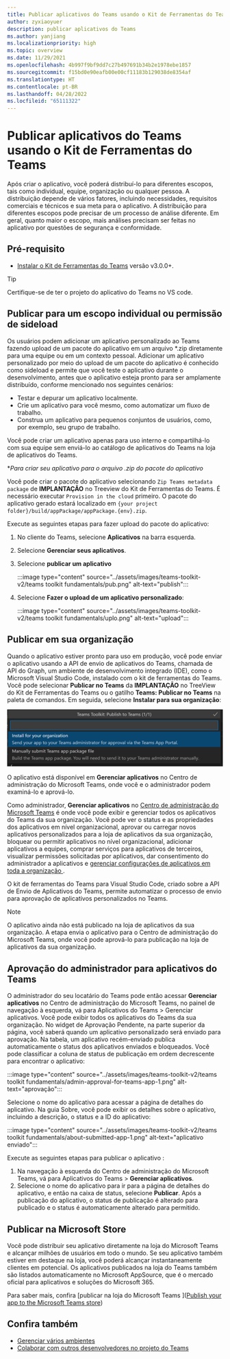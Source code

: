 ```yaml
---
title: Publicar aplicativos do Teams usando o Kit de Ferramentas do Teams
author: zyxiaoyuer
description: publicar aplicativos do Teams
ms.author: yanjiang
ms.localizationpriority: high
ms.topic: overview
ms.date: 11/29/2021
ms.openlocfilehash: 4b997f9bf9dd7c27b497691b34b2e1978ebe1857
ms.sourcegitcommit: f15bd0e90eafb00e00cf11183b129038de8354af
ms.translationtype: HT
ms.contentlocale: pt-BR
ms.lasthandoff: 04/28/2022
ms.locfileid: "65111322"
---
```

# <a name="publish-teams-apps-using-teams-toolkit"></a>Publicar aplicativos do Teams usando o Kit de Ferramentas do Teams

Após criar o aplicativo, você poderá distribuí-lo para diferentes escopos, tais como individual, equipe, organização ou qualquer pessoa. A distribuição depende de vários fatores, incluindo necessidades, requisitos comerciais e técnicos e sua meta para o aplicativo. A distribuição para diferentes escopos pode precisar de um processo de análise diferente. Em geral, quanto maior o escopo, mais análises precisam ser feitas no aplicativo por questões de segurança e conformidade.

## <a name="prerequisite"></a>Pré-requisito

* [Instalar o Kit de Ferramentas do Teams](https://marketplace.visualstudio.com/items?itemName=TeamsDevApp.ms-teams-vscode-extension) versão v3.0.0+.

> [!TIP]
> Certifique-se de ter o projeto do aplicativo do Teams no VS code.

## <a name="publish-to-individual-scope-or-sideload-permission"></a>Publicar para um escopo individual ou permissão de sideload

Os usuários podem adicionar um aplicativo personalizado ao Teams fazendo upload de um pacote do aplicativo em um arquivo *.zip diretamente para uma equipe ou em um contexto pessoal. Adicionar um aplicativo personalizado por meio do upload de um pacote do aplicativo é conhecido como sideload e permite que você teste o aplicativo durante o desenvolvimento, antes que o aplicativo esteja pronto para ser amplamente distribuído, conforme mencionado nos seguintes cenários:

* Testar e depurar um aplicativo localmente.
* Crie um aplicativo para você mesmo, como automatizar um fluxo de trabalho.
* Construa um aplicativo para pequenos conjuntos de usuários, como, por exemplo, seu grupo de trabalho.

Você pode criar um aplicativo apenas para uso interno e compartilhá-lo com sua equipe sem enviá-lo ao catálogo de aplicativos do Teams na loja de aplicativos do Teams.

**Para criar seu aplicativo para o arquivo *.zip do pacote do aplicativo**

Você pode criar o pacote do aplicativo selecionando `Zip Teams metadata package` de **IMPLANTAÇÃO** no Treeview do Kit de Ferramentas do Teams. É necessário executar `Provision in the cloud` primeiro. O pacote do aplicativo gerado estará localizado em `{your project folder}/build/appPackage/appPackage.{env}.zip`.

Execute as seguintes etapas para fazer upload do pacote do aplicativo:

1. No cliente do Teams, selecione **Aplicativos** na barra esquerda.
2. Selecione **Gerenciar seus aplicativos**.
3. Selecione **publicar um aplicativo**

   :::image type="content" source="../assets/images/teams-toolkit-v2/teams toolkit fundamentals/pub.png" alt-text="publish":::

4. Selecione **Fazer o upload de um aplicativo personalizado**:

   :::image type="content" source="../assets/images/teams-toolkit-v2/teams toolkit fundamentals/uplo.png" alt-text="upload":::

## <a name="publish-to-your-organization"></a>Publicar em sua organização

Quando o aplicativo estiver pronto para uso em produção, você pode enviar o aplicativo usando a API de envio de aplicativos do Teams, chamada de API do Graph, um ambiente de desenvolvimento integrado (IDE), como o Microsoft Visual Studio Code, instalado com o kit de ferramentas do Teams. Você pode selecionar **Publicar no Teams** da **IMPLANTAÇÃO** no TreeView do Kit de Ferramentas do Teams ou o gatilho **Teams: Publicar no Teams** na paleta de comandos. Em seguida, selecione **Instalar para sua organização**:

![Instalar para sua organização](./images/installforyourorganization.png)

O aplicativo está disponível em **Gerenciar aplicativos** no Centro de administração do Microsoft Teams, onde você e o administrador podem examiná-lo e aprová-lo.

Como administrador, **Gerenciar aplicativos** no [Centro de administração do Microsoft Teams](https://admin.teams.microsoft.com/policies/manage-apps) é onde você pode exibir e gerenciar todos os aplicativos do Teams da sua organização. Você pode ver o status e as propriedades dos aplicativos em nível organizacional, aprovar ou carregar novos aplicativos personalizados para a loja de aplicativos da sua organização, bloquear ou permitir aplicativos no nível organizacional, adicionar aplicativos a equipes, comprar serviços para aplicativos de terceiros, visualizar permissões solicitadas por aplicativos, dar consentimento do administrador a aplicativos e [gerenciar configurações de aplicativos em toda a organização ](https://admin.teams.microsoft.com/policies/manage-apps).

O kit de ferramentas do Teams para Visual Studio Code, criado sobre a API de Envio de Aplicativos do Teams, permite automatizar o processo de envio para aprovação de aplicativos personalizados no Teams.

> [!NOTE]
> O aplicativo ainda não está publicado na loja de aplicativos da sua organização. A etapa envia o aplicativo para o Centro de administração do Microsoft Teams, onde você pode aprová-lo para publicação na loja de aplicativos da sua organização.

## <a name="admin-approval-for-teams-apps"></a>Aprovação do administrador para aplicativos do Teams

O administrador do seu locatário do Teams pode então acessar **Gerenciar aplicativos** no Centro de administração do Microsoft Teams, no painel de navegação à esquerda, vá para Aplicativos do Teams > Gerenciar aplicativos. Você pode exibir todos os aplicativos do Teams da sua organização. No widget de Aprovação Pendente, na parte superior da página, você saberá quando um aplicativo personalizado será enviado para aprovação.
Na tabela, um aplicativo recém-enviado publica automaticamente o status dos aplicativos enviados e bloqueados. Você pode classificar a coluna de status de publicação em ordem decrescente para encontrar o aplicativo:

 :::image type="content" source="../assets/images/teams-toolkit-v2/teams toolkit fundamentals/admin-approval-for-teams-app-1.png" alt-text="aprovação":::

Selecione o nome do aplicativo para acessar a página de detalhes do aplicativo. Na guia Sobre, você pode exibir os detalhes sobre o aplicativo, incluindo a descrição, o status e a ID do aplicativo:

 :::image type="content" source="../assets/images/teams-toolkit-v2/teams toolkit fundamentals/about-submitted-app-1.png" alt-text="aplicativo enviado":::

Execute as seguintes etapas para publicar o aplicativo :

1. Na navegação à esquerda do Centro de administração do Microsoft Teams, vá para Aplicativos do Teams > **Gerenciar aplicativos**.
2. Selecione o nome do aplicativo para ir para a página de detalhes do aplicativo, e então na caixa de status, selecione **Publicar**.
Após a publicação do aplicativo, o status de publicação é alterado para publicado e o status é automaticamente alterado para permitido.

## <a name="publish-to-microsoft-store"></a>Publicar na Microsoft Store

Você pode distribuir seu aplicativo diretamente na loja do Microsoft Teams e alcançar milhões de usuários em todo o mundo. Se seu aplicativo também estiver em destaque na loja, você poderá alcançar instantaneamente clientes em potencial. Os aplicativos publicados na loja do Teams também são listados automaticamente no Microsoft AppSource, que é o mercado oficial para aplicativos e soluções do Microsoft 365.

Para saber mais, confira [publicar na loja do Microsoft Teams ]([Publish your app to the Microsoft Teams store](../concepts/deploy-and-publish/appsource/publish.md#publish-your-app-to-the-microsoft-teams-store))

## <a name="see-also"></a>Confira também

* [Gerenciar vários ambientes](TeamsFx-multi-env.md)
* [Colaborar com outros desenvolvedores no projeto do Teams](TeamsFx-collaboration.md)
